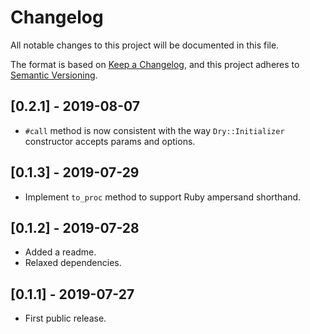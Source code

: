 # Changelog

All notable changes to this project will be documented in this file.

The format is based on [Keep a Changelog](https://keepachangelog.com/en/1.0.0/), and this project adheres to [Semantic Versioning](https://semver.org/spec/v2.0.0.html).

## [0.2.1] - 2019-08-07

- `#call` method is now consistent with the way `Dry::Initializer` constructor accepts params and options.

## [0.1.3] - 2019-07-29

- Implement `to_proc` method to support Ruby ampersand shorthand.

## [0.1.2] - 2019-07-28

- Added a readme.
- Relaxed dependencies.

## [0.1.1] - 2019-07-27

- First public release.
